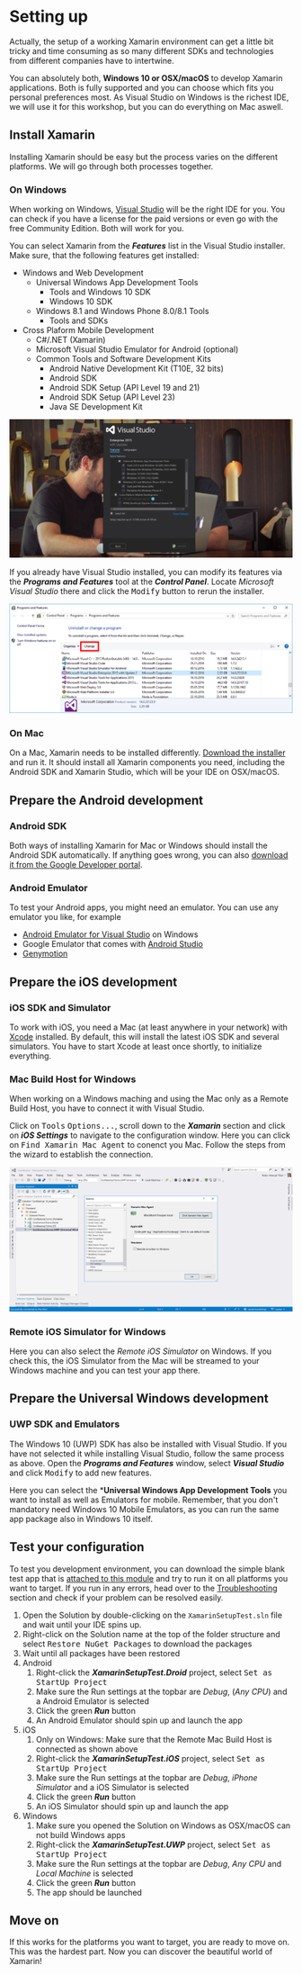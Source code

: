 # Setting up
Actually, the setup of a working Xamarin environment can get a little bit tricky and time consuming as so many different SDKs and technologies from different companies have to intertwine.

You can absolutely both, **Windows 10 or OSX/macOS** to develop Xamarin applications. Both is fully supported and you can choose which fits you personal preferences most. As Visual Studio on Windows is the richest IDE, we will use it for this workshop, but you can do everything on Mac aswell.

## Install Xamarin
Installing Xamarin should be easy but the process varies on the different platforms. We will go through both processes together.

### On Windows
When working on Windows, [Visual Studio](https://www.visualstudio.com/downloads/) will be the right IDE for you. You can check if you have a license for the paid versions or even go with the free Community Edition. Both will work for you.

You can select Xamarin from the ***Features*** list in the Visual Studio installer. Make sure, that the following features get installed:

- Windows and Web Development
  - Universal Windows App Development Tools
    - Tools and Windows 10 SDK
    - Windows 10 SDK
  - Windows 8.1 and Windows Phone 8.0/8.1 Tools
    - Tools and SDKs
- Cross Plaform Mobile Development
  - C#/.NET (Xamarin)
  - Microsoft Visual Studio Emulator for Android (optional)
  - Common Tools and Software Development Kits
    - Android Native Development Kit (T10E, 32 bits)
    - Android SDK
    - Android SDK Setup (API Level 19 and 21)
    - Android SDK Setup (API Level 23)
    - Java SE Development Kit

![Add Xamarin to Visual Studio installation Screenshot](../Misc/vsinstallxamarinfeatures.png)

If you already have Visual Studio installed, you can modify its features via the ***Programs and Features*** tool at the ***Control Panel***. Locate *Microsoft Visual Studio* there and click the <kbd>Modify</kbd> button to rerun the installer.

![Modify Visual Studio features afterwards Screenshot](../Misc/winchangevsfeatures.png)

### On Mac
On a Mac, Xamarin needs to be installed differently. [Download the installer](https://www.xamarin.com/download) and run it. It should install all Xamarin components you need, including the Android SDK and Xamarin Studio, which will be your IDE on OSX/macOS.

## Prepare the Android development
### Android SDK
Both ways of installing Xamarin for Mac or Windows should install the Android SDK automatically. If anything goes wrong, you can also [download it from the Google Developer portal](https://developer.android.com/studio/index.html).

### Android Emulator
To test your Android apps, you might need an emulator. You can use any emulator you like, for example 
  - [Android Emulator for Visual Studio](https://www.visualstudio.com/vs/msft-android-emulator/) on Windows
  - Google Emulator that comes with [Android Studio](https://developer.android.com/studio/index.html)
  - [Genymotion](https://www.genymotion.com/#!/)

## Prepare the iOS development
### iOS SDK and Simulator
To work with iOS, you need a Mac (at least anywhere in your network) with [Xcode](https://itunes.apple.com/de/app/xcode/id497799835?mt=12) installed. By default, this will install the latest iOS SDK and several simulators. You have to start Xcode at least once shortly, to initialize everything.

### Mac Build Host for Windows
When working on a Windows maching and using the Mac only as a Remote Build Host, you have to connect it with Visual Studio.

Click on <kbd>Tools</kbd> <kbd>Options...</kbd>, scroll down to the ***Xamarin*** section and click on ***iOS Settings*** to navigate to the configuration window. Here you can click on <kbd>Find Xamarin Mac Agent</kbd> to conenct you Mac. Follow the steps from the wizard to establish the connection.

![Connect Visual Studio with Mac Build Host Screenshot](../Misc/vsxamariniossettings.png)

### Remote iOS Simulator for Windows
Here you can also select the *Remote iOS Simulator* on Windows. If you check this, the iOS Simulator from the Mac will be streamed to your Windows machine and you can test your app there.

## Prepare the Universal Windows development
### UWP SDK and Emulators
The Windows 10 (UWP) SDK has also be installed with Visual Studio. If you have not selected it while installing Visual Studio, follow the same process as above. Open the ***Programs and Features*** window, select ***Visual Studio*** and click <kbd>Modify</kbd> to add new features.

Here you can select the ***Universal Windows App Development Tools** you want to install as well as Emulators for mobile. Remember, that you don't mandatory need Windows 10 Mobile Emulators, as you can run the same app package also in Windows 10 itself.

## Test your configuration
To test you development environment, you can download the simple blank test app that is [attached to this module](/Setup%20%Test%20App) and try to run it on all platforms you want to target. If you run in any errors, head over to the [Troubleshooting](../Troubleshooting) section and check if your problem can be resolved easily.

1. Open the Solution by double-clicking on the `XamarinSetupTest.sln` file and wait until your IDE spins up.
1. Right-click on the Solution name at the top of the folder structure and select <kbd>Restore NuGet Packages</kbd> to download the packages
1. Wait until all packages have been restored
1. Android
    1. Right-click the ***XamarinSetupTest.Droid*** project, select <kbd>Set as StartUp Project</kbd>
    1. Make sure the Run settings at the topbar are *Debug*, (*Any CPU*) and a Android Emulator is selected
    1. Click the green ***Run*** button
    1. An Android Emulator should spin up and launch the app
1. iOS
    1. Only on Windows: Make sure that the Remote Mac Build Host is connected as shown above
    1. Right-click the ***XamarinSetupTest.iOS*** project, select <kbd>Set as StartUp Project</kbd>
    1. Make sure the Run settings at the topbar are *Debug*, *iPhone Simulator* and a iOS Simulator is selected
    1. Click the green ***Run*** button
    1. An iOS Simulator should spin up and launch the app
1. Windows
    1. Make sure you opened the Solution on Windows as OSX/macOS can not build Windows apps
    1. Right-click the ***XamarinSetupTest.UWP*** project, select <kbd>Set as StartUp Project</kbd>
    1. Make sure the Run settings at the topbar are *Debug*, *Any CPU* and *Local Machine* is selected
    1. Click the green ***Run*** button
    1. The app should be launched

## Move on
If this works for the platforms you want to target, you are ready to move on. This was the hardest part. Now you can discover the beautiful world of Xamarin!